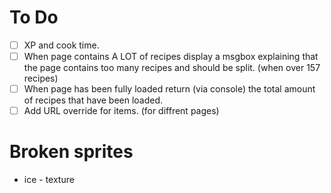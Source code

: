 # To Do
- [ ] XP and cook time.
- [ ] When page contains A LOT of recipes display a msgbox explaining that the page contains too many recipes and should be split. (when over 157 recipes)
- [ ] When page has been fully loaded return (via console) the total amount of recipes that have been loaded.
- [ ] Add URL override for items. (for diffrent pages)

# Broken sprites
- ice - texture